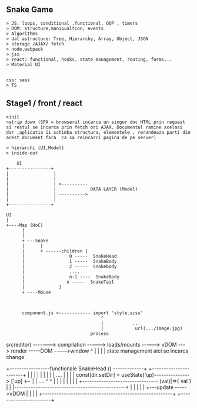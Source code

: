 ## Snake Game
    > JS: loops, conditional ,functional, OOP , timers
    > DOM: structure,manipualtion, events
    > Algorithms
    > dat astructure: Tree, Hierarchy, Array, Object, JSON
    > storage /AJAX/ fetch
    > node,webpack
    > jsx
    > react: functional, hooks, state management, routing, forms...
    > Material UI
 

    css: sass
    > TS


## Stage1 / front / react
    >init
    >strip down (SPA = browserul incarca un singur doc HTML prin request si restul se incarca prin fetch ori AJAX. Documentul ramine acelasi dar ,aplicatia ii schimba structura, elementele , rerandeaza parti din acest document fara  ca sa reincarci pagina de pe server)

    > hierarchi (UI,Model)
    > inside-out

        UI
    +----------------+
    |                 |
    |                 |
    |                 | <----------
    |                 |             DATA LAYER (Model)
    |                 | ---------->
    |                 |
    +----------------+

    UI
    |
    +----Map (HoC)
          |
          |
          + ---Snake
          |      |
          |      + ------children [
          |                 0 -----  SnakeHead
          |                 1 -----  SnakeBody 
          |                 2 -----  Snakebody
          |                 ....
          |                 n-1 ----  SnakeBody
          |                n -----  SnakeTail
          |             ]
          + ----Mouse 



          component.js <------------ import 'style.scss'
                                        ^
                                        |           ...
                                        |            url(.../image.jpg)
                                    process



src(editor) -------> compilation -----> loads/mounts -----> vDOM ---> render -----DOM ---->window
    ^                                                         |
    |                                                         |
    |                                                       state management aici se incarca
    change                                                  



+-----------------functionale SnakeHead () -------------+   +-----------------------+
|                                                       |   |                       |
|                                                       |   |                       |
|            ....                                       |   |                       |
|             const[dir.setDir]  = useState('up)---------------> ['up]  <--         |
|            ....    ^      ^                           |   |        |    |         |
|                    |      | +-------------------------------- (val)|=>{ val   }   |
|                    |-----------------------------------------------+    |         |
|                                                       |   |              +---update ----->vDOM
|                                                       |   |                       |
+-------------------------------------------------------+   +-----------------------+
